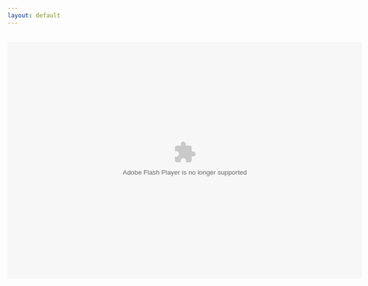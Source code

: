 ```yaml
---
layout: default
---
```

<title>FPA: World 2 Enhanced</title>
<div align="center">
<br />
<object align="middle" data="../FPAW2M.swf" height="480" type="application/x-shockwave-flash" width="720"></object>
